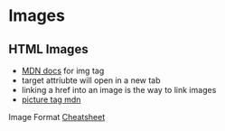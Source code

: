 # Images

## HTML Images

* [MDN docs](https://developer.mozilla.org/en-US/docs/Web/HTML/Element/img) for img tag
* target attriubte will open in a new tab
* linking a href into an image is the way to link images
* [picture tag mdn](https://developer.mozilla.org/en-US/docs/Web/HTML/Element/picture)

Image Format [Cheatsheet](https://i.imgur.com/7DG67Hx.jpg)

